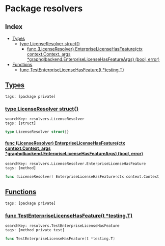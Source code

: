 # Package resolvers

## Index

* [Types](#type)
    * [type LicenseResolver struct{}](#LicenseResolver)
        * [func (LicenseResolver) EnterpriseLicenseHasFeature(ctx context.Context, args *graphqlbackend.EnterpriseLicenseHasFeatureArgs) (bool, error)](#LicenseResolver.EnterpriseLicenseHasFeature)
* [Functions](#func)
    * [func TestEnterpriseLicenseHasFeature(t *testing.T)](#TestEnterpriseLicenseHasFeature)


## <a id="type" href="#type">Types</a>

```
tags: [package private]
```

### <a id="LicenseResolver" href="#LicenseResolver">type LicenseResolver struct{}</a>

```
searchKey: resolvers.LicenseResolver
tags: [struct]
```

```Go
type LicenseResolver struct{}
```

#### <a id="LicenseResolver.EnterpriseLicenseHasFeature" href="#LicenseResolver.EnterpriseLicenseHasFeature">func (LicenseResolver) EnterpriseLicenseHasFeature(ctx context.Context, args *graphqlbackend.EnterpriseLicenseHasFeatureArgs) (bool, error)</a>

```
searchKey: resolvers.LicenseResolver.EnterpriseLicenseHasFeature
tags: [method]
```

```Go
func (LicenseResolver) EnterpriseLicenseHasFeature(ctx context.Context, args *graphqlbackend.EnterpriseLicenseHasFeatureArgs) (bool, error)
```

## <a id="func" href="#func">Functions</a>

```
tags: [package private]
```

### <a id="TestEnterpriseLicenseHasFeature" href="#TestEnterpriseLicenseHasFeature">func TestEnterpriseLicenseHasFeature(t *testing.T)</a>

```
searchKey: resolvers.TestEnterpriseLicenseHasFeature
tags: [method private test]
```

```Go
func TestEnterpriseLicenseHasFeature(t *testing.T)
```

